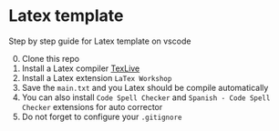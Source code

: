 # Latex template

Step by step guide for Latex template on vscode

0. Clone this repo 
1. Install a Latex compiler [TexLive](https://www.tug.org/texlive/)
2. Install a Latex extension `LaTex Workshop`
3. Save the `main.txt` and you Latex should be compile automatically 
4. You can also install `Code Spell Checker` and `Spanish - Code Spell Checker` extensions for auto corrector
5. Do not forget to configure your `.gitignore`

